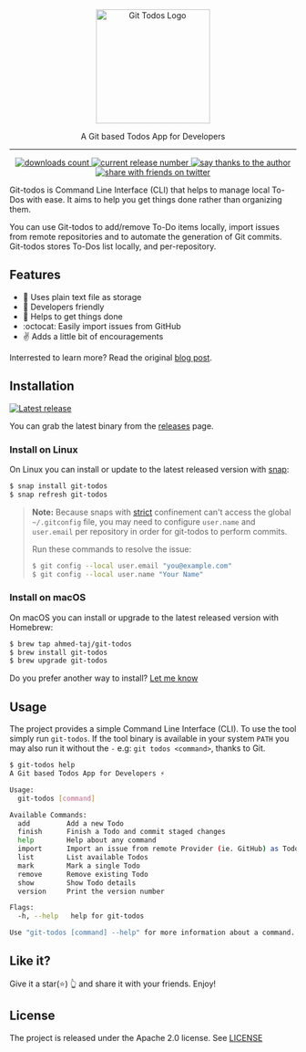 <div align="center">
  <img src="./docs/logo.png" width="200" alt="Git Todos Logo"/>
  <p>A Git based Todos App for Developers</p>

  <hr>

  <a href="https://github.com/ahmed-taj/git-todos/releases">
    <img src="https://img.shields.io/github/downloads/ahmed-taj/git-todos/total.svg?style=flat-square" alt="downloads count"/>
  </a>

  <a href="https://github.com/ahmed-taj/git-todos/releases">
    <img src="https://img.shields.io/github/release/ahmed-taj/git-todos.svg?style=flat-square" alt="current release number"/>
  </a>

  <a href="https://saythanks.io/to/ahmed-taj">
    <img src="https://img.shields.io/badge/Say%20Thanks-💖-CA1F7B.svg?style=flat-square" alt="say thanks to the author"/>
  </a>

  <a href="http://twitter.com/home?status=Check out this cool project by @ah_tajelsir https://git.io/todos">
    <img src="https://img.shields.io/badge/Share-with%20friends-blue.svg?logo=twitter&style=flat-square" alt="share with friends on twitter"/>
  </a>
</div>

Git-todos is Command Line Interface (CLI) that helps to manage local To-Dos
with ease. It aims to help you get things done rather than organizing them.

You can use Git-todos to add/remove To-Do items locally, import issues from
remote repositories and to automate the generation of Git commits. Git-todos
stores To-Dos list locally, and per-repository.

## Features

* :book: Uses plain text file as storage
* :raised_hands: Developers friendly
* :rocket: Helps to get things done
* :octocat: Easily import issues from GitHub
* :v: Adds a little bit of encouragements

Interrested to learn more? Read the original [blog post](https://medium.com/ahmed-t-ali/local-to-dos-for-developers-d871682a069).

## Installation

[![Latest release](https://img.shields.io/github/release/ahmed-taj/git-todos.svg?style=flat-square)](https://github.com/ahmed-taj/git-todos/releases)

You can grab the latest binary from the [releases](https://github.com/ahmed-taj/git-todos/releases) page.

### Install on Linux

On Linux you can install or update to the latest released version with [snap](https://snapcraft.io/):

```bash
$ snap install git-todos
$ snap refresh git-todos
```

> **Note:** Because snaps with [strict](https://docs.snapcraft.io/reference/confinement) confinement can't access the global `~/.gitconfig` file, you may need to configure `user.name` and `user.email` per repository in order for git-todos to perform commits.
>
> Run these commands to resolve the issue:
>
> ```bash
> $ git config --local user.email "you@example.com"
> $ git config --local user.name "Your Name"
> ```

### Install on macOS

On macOS you can install or upgrade to the latest released version with Homebrew:

```bash
$ brew tap ahmed-taj/git-todos
$ brew install git-todos
$ brew upgrade git-todos
```

Do you prefer another way to install? [Let me know](https://github.com/ahmed-taj/git-todos/issues/new)

## Usage

The project provides a simple Command Line Interface (CLI). To use the tool simply
run `git-todos`. If the tool binary is available in your system `PATH` you may
also run it without the `-` e.g: `git todos <command>`, thanks to Git.

```bash
$ git-todos help
A Git based Todos App for Developers ⚡

Usage:
  git-todos [command]

Available Commands:
  add         Add a new Todo
  finish      Finish a Todo and commit staged changes
  help        Help about any command
  import      Import an issue from remote Provider (ie. GitHub) as Todo
  list        List available Todos
  mark        Mark a single Todo
  remove      Remove existing Todo
  show        Show Todo details
  version     Print the version number

Flags:
  -h, --help   help for git-todos

Use "git-todos [command] --help" for more information about a command.
```

## Like it?

Give it a star(:star:) :point_up_2: and share it with your friends. Enjoy!

## License

The project is released under the Apache 2.0 license. See [LICENSE](./LICENSE)
